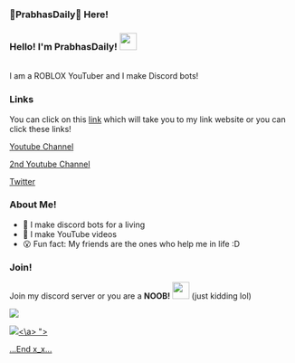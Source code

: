 ### 🥓PrabhasDaily🥓 Here!
### Hello! I'm PrabhasDaily! <img src="https://raw.githubusercontent.com/MartinHeinz/MartinHeinz/master/wave.gif" width="30px">

<br> I am a ROBLOX YouTuber and I make Discord bots! <br/>

### Links
You can click on this [link](https://links.prabhasdaily.repl.co/) which will take you to my link website or you can click these links!

[Youtube Channel](https://www.bit.ly/prabhasdaily)

[2nd Youtube Channel](https://www.bit.ly/randomdaily)

[Twitter](https://www.twitter.com/PrabhasDaily)

### About Me!
- 🤖 I make discord bots for a living 
- 🎥 I make YouTube videos
- 😮 Fun fact: My friends are the ones who help me in life :D

### Join!
Join my discord server or you are a **NOOB!** <img src="https://images-wixmp-ed30a86b8c4ca887773594c2.wixmp.com/f/64608392-822f-48af-802f-ebb87d9a3370/dbs3xf3-83ae8a05-1d76-47e1-8594-59543e0bb52c.png?token=eyJ0eXAiOiJKV1QiLCJhbGciOiJIUzI1NiJ9.eyJzdWIiOiJ1cm46YXBwOjdlMGQxODg5ODIyNjQzNzNhNWYwZDQxNWVhMGQyNmUwIiwiaXNzIjoidXJuOmFwcDo3ZTBkMTg4OTgyMjY0MzczYTVmMGQ0MTVlYTBkMjZlMCIsIm9iaiI6W1t7InBhdGgiOiJcL2ZcLzY0NjA4MzkyLTgyMmYtNDhhZi04MDJmLWViYjg3ZDlhMzM3MFwvZGJzM3hmMy04M2FlOGEwNS0xZDc2LTQ3ZTEtODU5NC01OTU0M2UwYmI1MmMucG5nIn1dXSwiYXVkIjpbInVybjpzZXJ2aWNlOmZpbGUuZG93bmxvYWQiXX0.-485PIUb3DiDpMAj2SsX-QDNzkgi0pIwk7FyrPe_uxQ" width="30px"> (just kidding lol)

<a href="https://discord.gg/8U5WdT2Y8A"><img src="https://invidget.switchblade.xyz/8U5WdT2Y8A"/></a>

<a href="https://www.bit.ly/prabhasdaily"><img src="https://elfsight-app-b243539a-ce08-4a2c-af2b-0f55eaf5118e"/><\a>
">

...End x_x...
